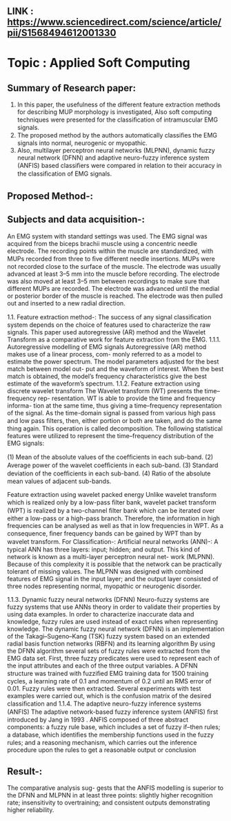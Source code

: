 ## LINK : https://www.sciencedirect.com/science/article/pii/S1568494612001330

# Topic : Applied Soft Computing

## Summary of Research paper: 
1)	In this paper, the usefulness of the different feature extraction methods for describing MUP morphology is investigated, Also soft computing techniques were presented for the classiﬁcation of intramuscular EMG signals.
2)	The proposed method by the authors automatically classiﬁes the EMG signals into normal, neurogenic or myopathic.
3)	Also, multilayer perceptron neural networks (MLPNN), dynamic fuzzy neural network (DFNN) and adaptive neuro-fuzzy inference system (ANFIS) based classiﬁers were compared in relation to their accuracy in the classiﬁcation of EMG signals.
## Proposed Method-:
## Subjects and data acquisition-:
An EMG system with standard settings was used. The EMG signal was acquired from the biceps brachii muscle using a concentric needle electrode. The  recording points within the muscle are standardized, with MUPs recorded from three to ﬁve different needle insertions. MUPs were not recorded close to the surface of the muscle. The electrode was usually advanced at least 3–5 mm into the muscle before recording. The electrode was also moved at least 3–5 mm between recordings to make sure that different MUPs are recorded. The electrode was advanced until the medial or posterior border of the muscle is reached. The electrode was then pulled out and inserted to a new radial direction.

1.1.	Feature extraction method-:
The success of any signal classiﬁcation system depends on the choice of features used to characterize the raw signals. This paper used autoregressive (AR) method and the Wavelet Transform as a comparative work for feature extraction from the EMG.
1.1.1.	Autoregressive modelling of EMG signals
 Autoregressive (AR) method makes use of a linear process, com- monly referred to as a model to estimate the power spectrum. The model parameters adjusted for the best match between model out- put and the waveform of interest. When the best match is obtained, the model’s frequency characteristics give the best estimate of the waveform’s spectrum.
1.1.2.	Feature extraction using discrete wavelet transform
The Wavelet transform (WT) presents the time–frequency rep- resentation. WT is able to provide the time and frequency informa- tion at the same time, thus giving a time–frequency representation of the signal. As the time-domain signal is passed from various high pass and low pass ﬁlters, then, either portion or both are taken, and do the same thing again. This operation is called decomposition.
The following statistical features were utilized to represent the time–frequency distribution of the EMG signals: 

(1)	Mean of the absolute values of the coefﬁcients in each sub-band.
(2)	Average power of the wavelet coefﬁcients in each sub-band.
(3)	Standard deviation of the coefﬁcients in each sub-band.
(4)	Ratio of the absolute mean values of adjacent sub-bands.

Feature extraction using wavelet packed energy
Unlike wavelet transform which is realized only by a low-pass ﬁlter bank, wavelet packet transform (WPT) is realized by a two-channel ﬁlter bank which can be iterated over either a low-pass or a high-pass branch. Therefore, the information in high frequencies can be analysed as well as that in low frequencies in WPT. As a consequence, ﬁner frequency bands can be gained by WPT than by wavelet transform.
For Classification-:
Artiﬁcial neural networks (ANN)-:
A typical ANN has three layers: input; hidden; and output. This kind of network is known as a multi-layer perceptron neural net- work (MLPNN). Because of this complexity it is possible that the network can be practically tolerant of missing values.
The MLPNN was designed with combined features of EMG signal in the input layer; and the output layer consisted of three nodes representing normal, myopathic or neurogenic disorder.

1.1.3.	Dynamic fuzzy neural networks (DFNN)
Neuro-fuzzy systems are fuzzy systems that use ANNs theory in order to validate their properties by using data examples. In order to characterize inaccurate data and knowledge, fuzzy rules are used instead of exact rules when representing knowledge. The dynamic fuzzy neural network (DFNN)  is an implementation of the Takagi–Sugeno–Kang (TSK) fuzzy system based on an extended radial basis function networks (RBFN) and its learning algorithm
By using the DFNN algorithm several sets of fuzzy rules were extracted from the EMG data set. First, three fuzzy predicates were used to represent each of the input attributes and each of the three output variables. A DFNN structure was trained with fuzziﬁed EMG training data for 1500 training cycles, a learning rate of 0.1 and momentum of 0.2 until an RMS error of 0.01. Fuzzy rules were then extracted. Several experiments with test examples were carried out, which is the confusion matrix of the desired classiﬁcation and 
1.1.4.	The adaptive neuro-fuzzy inference systems (ANFIS)
The adaptive network-based fuzzy inference system (ANFIS) ﬁrst introduced by Jang in 1993 . ANFIS composed of three abstract components: a fuzzy rule base, which includes a set of fuzzy if–then rules; a database, which identiﬁes the membership functions used in the fuzzy rules; and a reasoning mechanism,
which carries out the inference procedure upon the rules to get a reasonable output or conclusion


## Result-:
The comparative analysis sug- gests that the ANFIS modelling is superior to the DFNN and MLPNN in at least three points: slightly higher recognition rate; insensitivity to overtraining; and consistent outputs demonstrating higher reliability.
